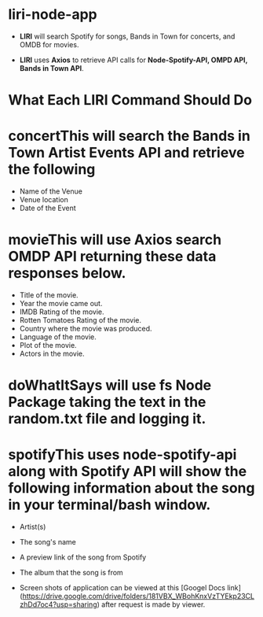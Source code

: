 # liri-node-app

* **LIRI** will search Spotify for songs, Bands in Town for concerts, and OMDB for movies.

* **LIRI** uses **Axios** to retrieve API calls for **Node-Spotify-API, OMPD API, Bands in Town API**.

# What Each LIRI Command Should Do 

# **concertThis** will search the Bands in Town Artist Events API and retrieve the following 
* Name of the Venue
* Venue location
* Date of the Event

# **movieThis** will use **Axios** search **OMDP API**  returning these data responses below.

* Title of the movie.
* Year the movie came out.
* IMDB Rating of the movie.
* Rotten Tomatoes Rating of the movie.
* Country where the movie was produced.
* Language of the movie.
* Plot of the movie.
* Actors in the movie.

# **doWhatItSays** will use **fs Node Package** taking the text in the **random.txt** file and logging it.

# **spotifyThis** uses **node-spotify-api** along with **Spotify API** will show the following information about the song in your terminal/bash window.

* Artist(s)
* The song's name
* A preview link of the song from Spotify
* The album that the song is from

* Screen shots of application can be viewed at this [Googel Docs link]  (https://drive.google.com/drive/folders/181VBX_WBohKnxVzTYEkp23CLzhDd7oc4?usp=sharing) after request is made by viewer.
